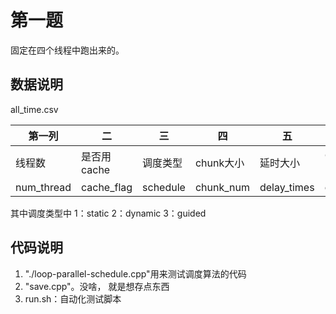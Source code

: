 # 第一题

固定在四个线程中跑出来的。

## 数据说明

all_time.csv

|第一列|二|三|四|五|六|七|
|-|-|-|-|-|-|-|
|线程数|是否用cache|调度类型|chunk大小|延时大小|CPU时间|wall time|
|num_thread|cache_flag|schedule| chunk_num| delay_times| cputime| walltime|

其中调度类型中
1：static
2：dynamic
3：guided

## 代码说明

1. "./loop-parallel-schedule.cpp"用来测试调度算法的代码
1. "save.cpp"。没啥， 就是想存点东西
1. run.sh：自动化测试脚本